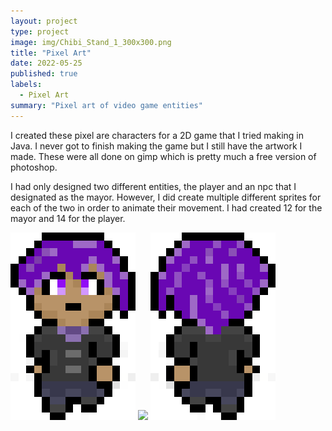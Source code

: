 ```yaml
---
layout: project
type: project
image: img/Chibi_Stand_1_300x300.png
title: "Pixel Art"
date: 2022-05-25
published: true
labels:
  - Pixel Art
summary: "Pixel art of video game entities"
---
```


I created these pixel are characters for a 2D game that I tried making in Java. I never got to finish making the game but I still have the artwork I made. These were all done on gimp which is pretty much a free version of photoshop.

I had only designed two different entities, the player and an npc that I designated as the mayor. However, I did create multiple different sprites for each of the two in order to animate their movement. I had created 12 for the mayor and 14 for the player.

<div class="text-center p-4">
  <img width="200px" src="../img/Entity/Chibi_Down_1_200.png" class="img-thumbnail" >
  <img width="200px" src="../img/Entity/Chibi_Left_1_200.jpg" class="img-thumbnail" >
  <img width="200px" src="../img/Entity/Chibi_Up_1_200.png" class="img-thumbnail" >
</div>

